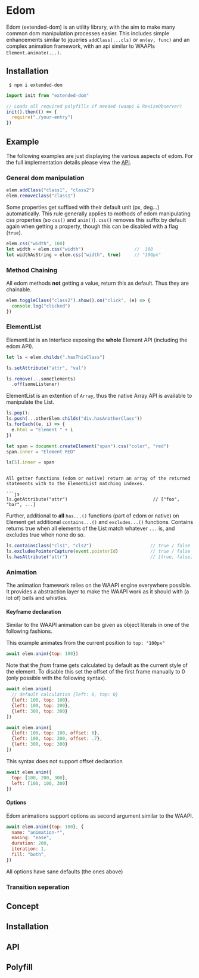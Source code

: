 # Edom

Edom (extended-dom) is an utility library, with the aim to make many common dom manipulation processes easier. This includes simple enhancements similar to jqueries `addClass(...cls)` or `on(ev, func)` and an complex animation framework, with an api similar to WAAPIs `Element.animate(...)`. 

## Installation

```
 $ npm i extended-dom
```

```ts
import init from "extended-dom"

// Loads all required polyfills if needed (waapi & ResizeObserver)
init().then(() => {
  require("./your-entry")
})
```

## Example

The following examples are just displaying the various aspects of edom. For the full implementation details please view the [API](#API).

### General dom manipulation

```js
elem.addClass("class1", "class2")
elem.removeClass("class1")
```

Some properties get suffixed with their default unit (px, deg...) automatically. This rule generally applies to mothods of edom manipulating css properties (so `css()` and `anim()`). `css()` removes this suffix by default again when getting a property, though this can be disabled with a flag (`true`).

```js
elem.css("width", 100)
let width = elem.css("width")                   //  100
let widthAsString = elem.css("width", true)     // "100px"
```

### Method Chaining

All edom methods **not** getting a value, return this as default. Thus they are chainable.

```js
elem.toggleClass("class2").show().on("click", (e) => {
  console.log("clicked")
})
```

### ElementList

ElementList is an Interface exposing the **whole** Element API (including the edom API). 

```js
let ls = elem.childs(".hasThisClass")

ls.setAttribute("attr", "val")

ls.remove(...someElements)
  .off(someListener)
```

ElementList is an extention of `Array`, thus the native Array API is available to manipulate the List. 

```js
ls.pop();
ls.push(...otherElem.childs("div.hasAnotherClass"))
ls.forEach((e, i) => {
  e.html = "Element " + i
})

let span = document.createElement("span").css("color", "red")
span.inner = "Element RED"

ls[5].inner = span
```

```

All getter functions (edom or native) return an array of the returned statements with to the ElementList matching indexes.

```js
ls.getAttribute("attr")                                // ["foo", "bar", ...]
```

Further, additional to **all** `has...()` functions (part of edom or native) on Element get additional `contains...()` and `excludes...()` functions. Contains returns true when all elements of the List match whatever `...` is, and excludes true when none do so.

```js
ls.containsClass("cls1", "cls2")                      // true / false
ls.excludesPointerCapture(event.pointerId)            // true / false
ls.hasAttribute("attr")                               // [true, false, ...]
```

### Animation

The animation framework relies on the WAAPI engine everywhere possible. It provides a abstraction layer to make the WAAPI work as it should with (a lot of) bells and whistles.

#### Keyframe declaration

Similar to the WAAPI animation can be given as object literals in one of the following fashions.

 <!-- > Note: that as a difference to the WAAPI implementation the first frame gets calculated as the current style of the element. Allowing to process single keyframe literals as "animate element from current style to the given one". This is generally the case, even when multiple keyframes are present. To disable this, manually set the offset of the first keyfeame to 0. -->

This example animates from the  current position to `top: "100px"` 

```js
await elem.anim({top: 100})
```

Note that the *from* frame gets calculated by default as the current style of the element. To disable this set the offset of the first frame manually to 0 (only possible with the following syntax).

```js
await elem.anim([
  // default calculation {left: 0, top: 0}
  {left: 100, top: 100},
  {left: 100, top: 200},
  {left: 300, top: 300}
])

await elem.anim([
  {left: 100, top: 100, offset: 0},
  {left: 100, top: 200, offset: .7},
  {left: 300, top: 300}
])
```
This syntax does not support offset declaration

```js
await elem.anim({
  top: [100, 200, 300],
  left: [100, 100, 300]
})
```

#### Options

Edom animations support options as second argument similar to the WAAPI. 

```js
await elem.anim({top: 100}, {
  name: "animation-*",
  easing: "ease",
  duration: 200,
  iteration: 1,
  fill: "both",
})
```

All options have sane defaults (the ones above)

### Transition seperation

## Concept

## Installation



## API


## Polyfill

